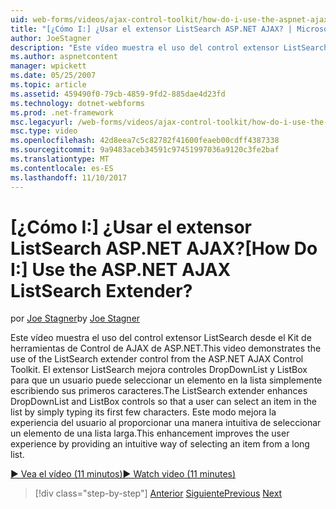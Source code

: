 ```yaml
---
uid: web-forms/videos/ajax-control-toolkit/how-do-i-use-the-aspnet-ajax-listsearch-extender
title: "[¿Cómo I:] ¿Usar el extensor ListSearch ASP.NET AJAX? | Microsoft Docs"
author: JoeStagner
description: "Este vídeo muestra el uso del control extensor ListSearch desde el Kit de herramientas de Control de AJAX de ASP.NET. El extensor ListSearch mejora DropDownList y L...."
ms.author: aspnetcontent
manager: wpickett
ms.date: 05/25/2007
ms.topic: article
ms.assetid: 459490f0-79cb-4859-9fd2-885dae4d23fd
ms.technology: dotnet-webforms
ms.prod: .net-framework
msc.legacyurl: /web-forms/videos/ajax-control-toolkit/how-do-i-use-the-aspnet-ajax-listsearch-extender
msc.type: video
ms.openlocfilehash: 42d8eea7c5c82782f41600feaeb00cdff4387338
ms.sourcegitcommit: 9a9483aceb34591c97451997036a9120c3fe2baf
ms.translationtype: MT
ms.contentlocale: es-ES
ms.lasthandoff: 11/10/2017
---
```

<a name="how-do-i-use-the-aspnet-ajax-listsearch-extender"></a><span data-ttu-id="ed93a-105">[¿Cómo I:] ¿Usar el extensor ListSearch ASP.NET AJAX?</span><span class="sxs-lookup"><span data-stu-id="ed93a-105">[How Do I:] Use the ASP.NET AJAX ListSearch Extender?</span></span>
====================
<span data-ttu-id="ed93a-106">por [Joe Stagner](https://github.com/JoeStagner)</span><span class="sxs-lookup"><span data-stu-id="ed93a-106">by [Joe Stagner](https://github.com/JoeStagner)</span></span>

<span data-ttu-id="ed93a-107">Este vídeo muestra el uso del control extensor ListSearch desde el Kit de herramientas de Control de AJAX de ASP.NET.</span><span class="sxs-lookup"><span data-stu-id="ed93a-107">This video demonstrates the use of the ListSearch extender control from the ASP.NET AJAX Control Toolkit.</span></span> <span data-ttu-id="ed93a-108">El extensor ListSearch mejora controles DropDownList y ListBox para que un usuario puede seleccionar un elemento en la lista simplemente escribiendo sus primeros caracteres.</span><span class="sxs-lookup"><span data-stu-id="ed93a-108">The ListSearch extender enhances DropDownList and ListBox controls so that a user can select an item in the list by simply typing its first few characters.</span></span> <span data-ttu-id="ed93a-109">Este modo mejora la experiencia del usuario al proporcionar una manera intuitiva de seleccionar un elemento de una lista larga.</span><span class="sxs-lookup"><span data-stu-id="ed93a-109">This enhancement improves the user experience by providing an intuitive way of selecting an item from a long list.</span></span>

[<span data-ttu-id="ed93a-110">&#9654; Vea el vídeo (11 minutos)</span><span class="sxs-lookup"><span data-stu-id="ed93a-110">&#9654; Watch video (11 minutes)</span></span>](https://channel9.msdn.com/Blogs/ASP-NET-Site-Videos/how-do-i-use-the-aspnet-ajax-listsearch-extender)

>[!div class="step-by-step"]
<span data-ttu-id="ed93a-111">[Anterior](how-do-i-use-the-aspnet-ajax-nobot-control.md)
[Siguiente](how-do-i-use-the-pagingbulletedlist-extender-control.md)</span><span class="sxs-lookup"><span data-stu-id="ed93a-111">[Previous](how-do-i-use-the-aspnet-ajax-nobot-control.md)
[Next](how-do-i-use-the-pagingbulletedlist-extender-control.md)</span></span>
